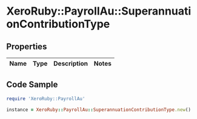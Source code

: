 # XeroRuby::PayrollAu::SuperannuationContributionType

## Properties

Name | Type | Description | Notes
------------ | ------------- | ------------- | -------------

## Code Sample

```ruby
require 'XeroRuby::PayrollAu'

instance = XeroRuby::PayrollAu::SuperannuationContributionType.new()
```


